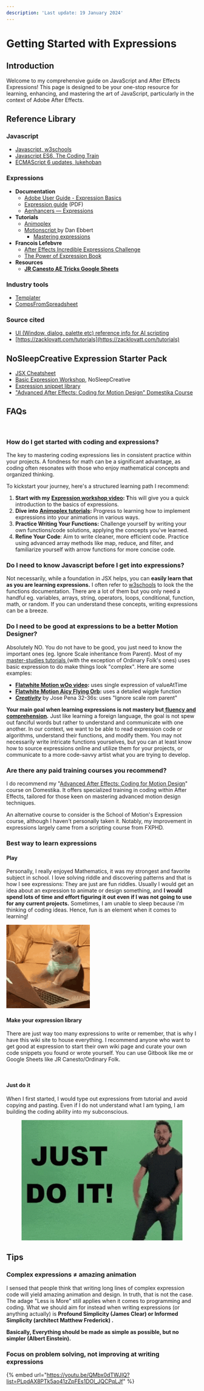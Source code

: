 ```yaml
---
description: 'Last update: 19 January 2024'
---
```


# Getting Started with Expressions

## Introduction

Welcome to my comprehensive guide on JavaScript and After Effects Expressions! This page is designed to be your one-stop resource for learning, enhancing, and mastering the art of JavaScript, particularly in the context of Adobe After Effects.&#x20;

## Reference Library

### **Javascript**

* [Javascript, w3schools](https://www.w3schools.com/js/js\_object\_definition.asp)
* [Javascript ES6, The Coding Train](https://thecodingtrain.com/Tutorials/16-javascript-es6/)
* [ECMAScript 6 updates, lukehoban](https://github.com/lukehoban/es6features)

### Expressions

* **Documentation**
  * [Adobe User Guide - Expression Basics](https://helpx.adobe.com/after-effects/user-guide.html/after-effects/using/expression-basics.ug.html)
  * [Expression guide](https://readthedocs.org/projects/after-effects-expressions-guide/downloads/pdf/latest/) (PDF)
  * [Aenhancers — Expressions](http://expressions.aenhancers.com/)
* **Tutorials**
  * [Animoplex](https://www.youtube.com/channel/UCbfz\_keteqaKbpiRiS95Dqg)
  * [Motionscript ](http://www.motionscript.com/)by Dan Ebbert
    * [Mastering expressions](http://www.motionscript.com/mastering-expressions/table-of-contents.html)
* **Francois Lefebvre**
  * [After Effects Incredible Expressions Challenge](https://www.youtube.com/playlist?list=PLZAr8tT8TcsRj62nIO7ILCMitj5RKjsMf)
  * [The Power of Expression Book](https://aescripts.com/the-power-of-expression/)
* **Resources**
  * [**JR Canesto AE Tricks Google Sheets**](https://docs.google.com/spreadsheets/d/1a3ArTUHAJwVi-ObZofvz6IfrKbSGSENlaTIRTs8pAJU/edit#gid=0)

### **Industry tools**

* [Templater](https://dataclay.com/templater/)
* [CompsFromSpreadsheet](https://aescripts.com/compsfromspreadsheet/)

### Source cited

* [UI (Window, dialog, palette etc) reference info for AI scripting](https://forums.adobe.com/thread/1238745)
* [https://zacklovatt.com/tutorials](https://zacklovatt.com/tutorials)

## NoSleepCreative Expression Starter Pack

* [JSX Cheatsheet](expressions/jsx-cheatsheet.md)
* [Basic Expression Workshop](https://youtu.be/aZ5F1eCm428), NoSleepCreative&#x20;
* [Expression snippet library](expressions/)
* &#x20;["Advanced After Effects: Coding for Motion Design" Domestika Course](https://www.domestika.org/en/courses/3818-advanced-after-effects-coding-for-motion-design)

## FAQs

<figure><img src="../.gitbook/assets/image (43).png" alt=""><figcaption></figcaption></figure>

### How do I get started with coding and expressions?

The key to mastering coding expressions lies in consistent practice within your projects. A fondness for math can be a significant advantage, as coding often resonates with those who enjoy mathematical concepts and organized thinking.&#x20;

To kickstart your journey, here's a structured learning path I recommend:

1. **Start with my** [**Expression workshop video**](https://youtu.be/aZ5F1eCm428)**: T**his will give you a quick introduction to the basics of expressions.
2. **Dive into** [**Animoplex tutorials**](https://www.youtube.com/c/Animoplex/playlists)**:** Progress to learning how to implement expressions into your animations in various ways.
3. **Practice Writing Your Functions:** Challenge yourself by writing your own functions/code solutions, applying the concepts you've learned.
4. **Refine Your Code**: Aim to write cleaner, more efficient code. Practice using advanced array methods like map, reduce, and filter, and familiarize yourself with arrow functions for more concise code.

### Do I need to know Javascript before I get into expressions?

Not necessarily,  while a foundation in JSX helps, you can **easily learn that as you are learning expressions.** I often refer to [w3schools](https://www.w3schools.com/js/) to look the the functions documentation. There are a lot of them but you only need a handful eg. variables, arrays, string, operators, loops, conditional, function, math, or random. If you can understand these concepts, writing expressions can be a breeze.&#x20;

### Do I need to be good at expressions to be a better Motion Designer?

Absolutely NO. You do not have to be good, you just need to know the important ones (eg. Ignore Scale inheritance from Parent). Most of my [master-studies tutorials ](https://www.youtube.com/playlist?list=PL1TQbviAEvf3C\_W2K-PE8mpOys2n9BDch)(with the exception of Ordinary Folk's ones) uses basic expression to do make things look "complex". Here are some examples:

* [**Flatwhite Motion wOo video**](https://www.youtube.com/watch?v=cLr1YDdqVxg\&t=16s)**:** uses single expression of valueAtTime
* [**Flatwhite Motion Aicy Flying Orb**](https://www.youtube.com/watch?v=HswPRuVbeSM\&t=80s)**:** uses a detailed wiggle function&#x20;
* [_**Creativity**_](https://vimeo.com/424805218) by Jose Pena 32-36s: uses "Ignore scale rom parent"

**Your main goal when learning expressions is not mastery but**[ **fluency and comprehension**](https://www.optilingo.com/blog/general/the-difference-between-proficiency-and-fluency/)_**.**_ Just like learning a foreign language, the goal is not spew out fanciful words but rather to understand and communicate with one another. In our context, we want to be able to read expression code or algorithms, understand their functions, and modify them. You may not necessarily write intricate functions yourselves, but you can at least know how to source expressions online and utilize them for your projects, or communicate to a more code-savvy artist what you are trying to develop.

### Are there any paid training courses you recommend?

I do recommend my "[Advanced After Effects: Coding for Motion Design](https://www.domestika.org/en/courses/3818-advanced-after-effects-coding-for-motion-design/thedesmonddu)" course on Domestika. It offers specialized training in coding within After Effects, tailored for those keen on mastering advanced motion design techniques.

An alternative course to consider is the School of Motion's Expression course, although I haven't personally taken it. Notably, my improvement in expressions largely came from a scripting course from FXPHD.

### Best way to learn expressions

#### Play

Personally, I really enjoyed Mathematics, it was my strongest and favorite subject in school. I love solving riddle and discovering patterns and that is how I see expressions: They are just are fun riddles. Usually I would get an idea about an expression to animate or design something, and **I would spend lots of time and effort figuring it out even if I was not going to use for any current projects.** Sometimes, I am unable to sleep because i'm thinking of coding ideas. Hence, fun is an element when it comes to learning!

<div align="left">

<img src="../.gitbook/assets/tenor.gif" alt="">

</div>

#### Make your expression library

There are just way too many expressions to write or remember, that is why I have this wiki site to house everything. I recommend anyone who want to get good at expression to start their own wiki page and curate your own code snippets you found or wrote yourself. You can use Gitbook like me or Google Sheets like JR Canesto/Ordinary Folk.

<figure><img src="../.gitbook/assets/image (44).png" alt=""><figcaption></figcaption></figure>

#### **Just do it**

When I first started, I would type out expressions from tutorial and avoid copying and pasting. Even if I do not understand what I am typing, I am building the coding ability into my subconscious.&#x20;

<div align="left">

<figure><img src="../.gitbook/assets/ShiaLabeouf_2.gif" alt=""><figcaption></figcaption></figure>

</div>

## Tips

### Complex expressions ≠ amazing animation

I sensed that people think that writing long lines of complex expression code will yield amazing animation and design. In truth, that is not the case. The adage "Less is More" still applies when it comes to programming and coding. What we should aim for instead when writing expressions  (or anything actually) is **Profound Simplicity (James Clear) or Informed Simplicity (architect Matthew Frederick) .**&#x20;

**Basically, Everything should be made as simple as possible, but no simpler (Albert Einstein).** &#x20;

### **Focus on problem solving, not improving at writing expressions**

{% embed url="https://youtu.be/QMbx0dTWJIQ?list=PLpdAX8PTk5ao41zZpFEs1DOl_JQCPqLJf" %}
